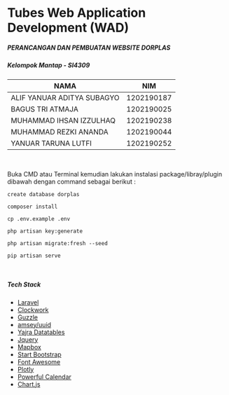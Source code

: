 # Tubes Web Application Development (WAD)

##### PERANCANGAN DAN PEMBUATAN WEBSITE DORPLAS

##### Kelompok Mantap - SI4309

|  NAMA |  NIM  |
| ------------ | ------------ |
|  ALIF YANUAR ADITYA SUBAGYO |  1202190187  |
|  BAGUS TRI ATMAJA |  1202190025  |
|  MUHAMMAD IHSAN IZZULHAQ |  1202190238  |
|  MUHAMMAD REZKI ANANDA |  1202190044  |
|  YANUAR TARUNA LUTFI |  1202190252  |

<br />

Buka CMD atau Terminal kemudian lakukan instalasi package/libray/plugin dibawah dengan command sebagai berikut :

`create database dorplas`

`composer install`

`cp .env.example .env`

`php artisan key:generate`

`php artisan migrate:fresh --seed`

`pip artisan serve`

<br />

##### Tech Stack

- [Laravel](https://laravel.com/ "Laravel")
- [Clockwork](https://github.com/itsgoingd/clockwork "Clockwork")
- [Guzzle](https://docs.guzzlephp.org/en/stable/overview.html "Guzzle")
- [amsey/uuid](https://uuid.ramsey.dev/en/stable/ "amsey/uuid")
- [Yajra Datatables](https://yajrabox.com/docs/laravel-datatables/master/installation "Yajra")
- [Jquery](https://jquery.com/ "Jquery")
- [Mapbox](https://www.mapbox.com/ "Mapbox")
- [Start Bootstrap](https://startbootstrap.com/ "Start Bootstrap")
- [Font Awesome](https://fontawesome.com/ "Font Awesome")
- [Plotly](https://plotly.com/ "Plotly")
- [Powerful Calendar](https://www.jqueryscript.net/time-clock/powerful-calendar.html "Powerful Calendar")
- [Chart.js](https://www.chartjs.org/ "Chart.js")

<br />
